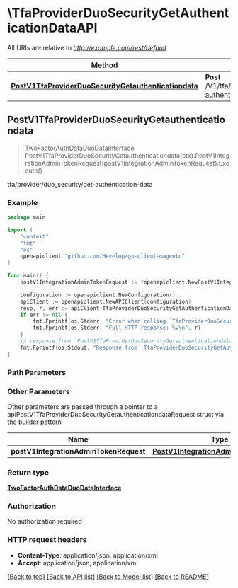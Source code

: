 # \TfaProviderDuoSecurityGetAuthenticationDataAPI

All URIs are relative to *http://example.com/rest/default*

Method | HTTP request | Description
------------- | ------------- | -------------
[**PostV1TfaProviderDuoSecurityGetauthenticationdata**](TfaProviderDuoSecurityGetAuthenticationDataAPI.md#PostV1TfaProviderDuoSecurityGetauthenticationdata) | **Post** /V1/tfa/provider/duo_security/get-authentication-data | tfa/provider/duo_security/get-authentication-data



## PostV1TfaProviderDuoSecurityGetauthenticationdata

> TwoFactorAuthDataDuoDataInterface PostV1TfaProviderDuoSecurityGetauthenticationdata(ctx).PostV1IntegrationAdminTokenRequest(postV1IntegrationAdminTokenRequest).Execute()

tfa/provider/duo_security/get-authentication-data



### Example

```go
package main

import (
	"context"
	"fmt"
	"os"
	openapiclient "github.com/Hevelop/go-client-magento"
)

func main() {
	postV1IntegrationAdminTokenRequest := *openapiclient.NewPostV1IntegrationAdminTokenRequest("Username_example", "Password_example") // PostV1IntegrationAdminTokenRequest |  (optional)

	configuration := openapiclient.NewConfiguration()
	apiClient := openapiclient.NewAPIClient(configuration)
	resp, r, err := apiClient.TfaProviderDuoSecurityGetAuthenticationDataAPI.PostV1TfaProviderDuoSecurityGetauthenticationdata(context.Background()).PostV1IntegrationAdminTokenRequest(postV1IntegrationAdminTokenRequest).Execute()
	if err != nil {
		fmt.Fprintf(os.Stderr, "Error when calling `TfaProviderDuoSecurityGetAuthenticationDataAPI.PostV1TfaProviderDuoSecurityGetauthenticationdata``: %v\n", err)
		fmt.Fprintf(os.Stderr, "Full HTTP response: %v\n", r)
	}
	// response from `PostV1TfaProviderDuoSecurityGetauthenticationdata`: TwoFactorAuthDataDuoDataInterface
	fmt.Fprintf(os.Stdout, "Response from `TfaProviderDuoSecurityGetAuthenticationDataAPI.PostV1TfaProviderDuoSecurityGetauthenticationdata`: %v\n", resp)
}
```

### Path Parameters



### Other Parameters

Other parameters are passed through a pointer to a apiPostV1TfaProviderDuoSecurityGetauthenticationdataRequest struct via the builder pattern


Name | Type | Description  | Notes
------------- | ------------- | ------------- | -------------
 **postV1IntegrationAdminTokenRequest** | [**PostV1IntegrationAdminTokenRequest**](PostV1IntegrationAdminTokenRequest.md) |  | 

### Return type

[**TwoFactorAuthDataDuoDataInterface**](TwoFactorAuthDataDuoDataInterface.md)

### Authorization

No authorization required

### HTTP request headers

- **Content-Type**: application/json, application/xml
- **Accept**: application/json, application/xml

[[Back to top]](#) [[Back to API list]](../README.md#documentation-for-api-endpoints)
[[Back to Model list]](../README.md#documentation-for-models)
[[Back to README]](../README.md)

